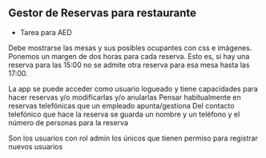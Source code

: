 ## Gestor de Reservas para restaurante
* Tarea para AED
  
Debe mostrarse las mesas y sus posibles  ocupantes con css e imágenes. Ponemos un margen de dos horas para cada reserva. Esto es, si hay una reserva para las 15:00 no se admite otra reserva para esa mesa hasta las 17:00.

La app se puede acceder como usuario logueado y tiene capacidades para hacer reservas y/o modificarlas y/o anularlas 
Pensar habitualmente en reservas telefónicas que un empleado apunta/gestiona 
Del contacto telefónico que hace la reserva se guarda un nombre y un teléfono y el número 
de personas para la reserva   

Son los usuarios con rol admin los únicos que tienen permiso para registrar nuevos usuarios  
